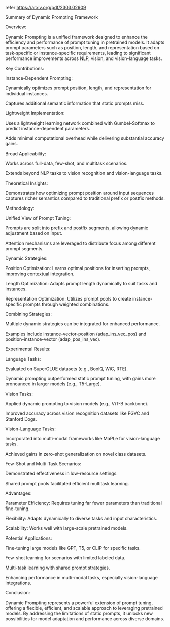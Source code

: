 refer https://arxiv.org/pdf/2303.02909

Summary of Dynamic Prompting Framework

Overview:

Dynamic Prompting is a unified framework designed to enhance the efficiency and performance of prompt tuning in pretrained models. It adapts prompt parameters such as position, length, and representation based on task-specific or instance-specific requirements, leading to significant performance improvements across NLP, vision, and vision-language tasks.

Key Contributions:

Instance-Dependent Prompting:

Dynamically optimizes prompt position, length, and representation for individual instances.

Captures additional semantic information that static prompts miss.

Lightweight Implementation:

Uses a lightweight learning network combined with Gumbel-Softmax to predict instance-dependent parameters.

Adds minimal computational overhead while delivering substantial accuracy gains.

Broad Applicability:

Works across full-data, few-shot, and multitask scenarios.

Extends beyond NLP tasks to vision recognition and vision-language tasks.

Theoretical Insights:

Demonstrates how optimizing prompt position around input sequences captures richer semantics compared to traditional prefix or postfix methods.

Methodology:

Unified View of Prompt Tuning:

Prompts are split into prefix and postfix segments, allowing dynamic adjustment based on input.

Attention mechanisms are leveraged to distribute focus among different prompt segments.

Dynamic Strategies:

Position Optimization: Learns optimal positions for inserting prompts, improving contextual integration.

Length Optimization: Adapts prompt length dynamically to suit tasks and instances.

Representation Optimization: Utilizes prompt pools to create instance-specific prompts through weighted combinations.

Combining Strategies:

Multiple dynamic strategies can be integrated for enhanced performance.

Examples include instance-vector-position (adap_ins_vec_pos) and position-instance-vector (adap_pos_ins_vec).

Experimental Results:

Language Tasks:

Evaluated on SuperGLUE datasets (e.g., BoolQ, WiC, RTE).

Dynamic prompting outperformed static prompt tuning, with gains more pronounced in larger models (e.g., T5-Large).

Vision Tasks:

Applied dynamic prompting to vision models (e.g., ViT-B backbone).

Improved accuracy across vision recognition datasets like FGVC and Stanford Dogs.

Vision-Language Tasks:

Incorporated into multi-modal frameworks like MaPLe for vision-language tasks.

Achieved gains in zero-shot generalization on novel class datasets.

Few-Shot and Multi-Task Scenarios:

Demonstrated effectiveness in low-resource settings.

Shared prompt pools facilitated efficient multitask learning.

Advantages:

Parameter Efficiency: Requires tuning far fewer parameters than traditional fine-tuning.

Flexibility: Adapts dynamically to diverse tasks and input characteristics.

Scalability: Works well with large-scale pretrained models.

Potential Applications:

Fine-tuning large models like GPT, T5, or CLIP for specific tasks.

Few-shot learning for scenarios with limited labeled data.

Multi-task learning with shared prompt strategies.

Enhancing performance in multi-modal tasks, especially vision-language integrations.

Conclusion:

Dynamic Prompting represents a powerful extension of prompt tuning, offering a flexible, efficient, and scalable approach to leveraging pretrained models. By addressing the limitations of static prompts, it unlocks new possibilities for model adaptation and performance across diverse domains.

